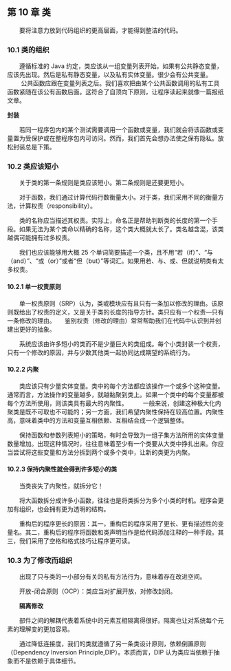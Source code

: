 ## 第 10 章 类

　　要将注意力放到代码组织的更高层面，才能得到整洁的代码。

### 10.1 类的组织

　　遵循标准的 Java 约定，类应该从一组变量列表开始。如果有公共静态变量，应该先出现。然后是私有静态变量，以及私有实体变量。很少会有公共变量。
　　
   公共函数应跟在变量列表之后。我们喜欢把由某个公共函数调用的私有工具函数紧随在该公有函数后面。这符合了自顶向下原则，让程序读起来就像一篇报纸文章。
　　
  
  **封装**
  
　　若同一程序包内的某个测试需要调用一个函数或变量，我们就会将该函数或变量置为受保护或在整程序包内可访问。然而，我们首先会想办法使之保有隐私。放松封装总是下策。

### 10.2 类应该短小

　　关于类的第一条规则是类应该短小。第二条规则是还要更短小。
  
　　对于函数，我们通过计算代码行数衡量大小。对于类，我们采用不同的衡量方法，计算权责（responsibility）。
  
　　类的名称应当描述其权责。实际上，命名正是帮助判断类的长度的第一个手段。如果无法为某个类命以精确的名称，这个类大概就太长了。类名越含混，该类越偶可能拥有过多权责。
  
　　我们也应该能够用大概 25 个单词简要描述一个类，且不用“若（if）”、“与（and）”、“或（or）”或者“但（but）”等词汇。如果用若、与、或、但就说明类有太多权责。

#### 10.2.1 单一权责原则

　　单一权责原则（SRP）认为，类或模块应有且只有一条加以修改的理由。该原则既给出了权责的定义，又是关于类的长度的指导方针。类只应有一个权责—只有一条修改的理由。
　
    鉴别权责（修改的理由）常常帮助我们在代码中认识到并创建出更好的抽象。
    
　　系统应该由许多短小的类而不是少量巨大的类组成。每个小类封装一个权责，只有一个修改的原因，并与少数其他类一起协同达成期望的系统行为。

#### 10.2.2 内聚

　　类应该只有少量实体变量。类中的每个方法都应该操作一个或多个这种变量。通常而言，方法操作的变量越多，就越黏聚到类上。如果一个类中的每个变量都被每个方法所使用，则该类具有最大的内聚性。
　　
   一般来说，创建这种极大化内聚类是既不可取也不可能的；另一方面，我们希望内聚性保持在较高位置。内聚性高，意味着类中的方法和变量互相依赖、互相结合成一个逻辑整体。
  
　　保持函数和参数列表短小的策略，有时会导致为一组子集方法所用的实体变量数量增加。出现这种情况时，往往意味着至少有一个类要从大类中挣扎出来。你应当尝试将这些变量和方法分拆到两个或多个类中，让新的类更为内聚。

#### 10.2.3 保持内聚性就会得到许多短小的类

　　当类丧失了内聚性，就拆分它！
  
　　将大函数拆分成许多小函数，往往也是将类拆分为多个小类的时机。程序会更加有组织，也会拥有更为透明的结构。
  
　　重构后的程序更长的原因：其一，重构后的程序采用了更长、更有描述性的变量名。其二，重构后的程序将函数和类声明当作是给代码添加注释的一种手段。其三，我们采用了空格和格式技巧让程序更可读。

### 10.3 为了修改而组织

　　出现了只与类的一小部分有关的私有方法行为，意味着存在改进空间。
  
　　开放-闭合原则（OCP）：类应当对扩展开放，对修改封闭。
  
　　**隔离修改**
  
　　部件之间的解耦代表着系统中的元素互相隔离得很好。隔离也让对系统每个元素的理解变的更加容易。
  
　　通过降低连接度，我们的类就遵循了另一条类设计原则，依赖倒置原则（Dependency Inversion Principle,DIP）。本质而言，DIP 认为类应当依赖于抽象而不是依赖于具体细节。
